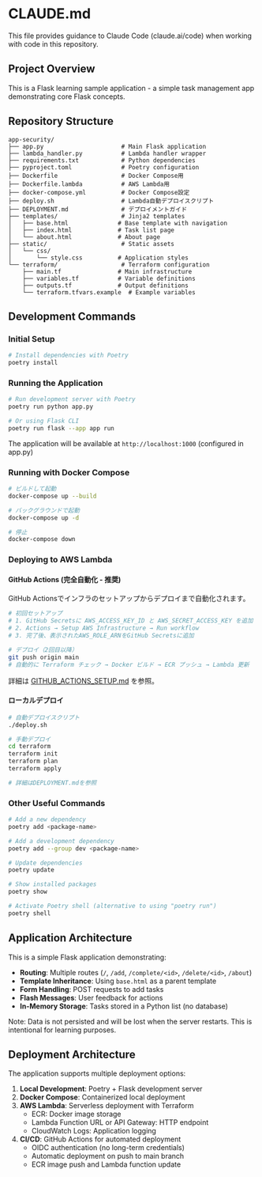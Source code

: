 # CLAUDE.md

This file provides guidance to Claude Code (claude.ai/code) when working with code in this repository.

## Project Overview

This is a Flask learning sample application - a simple task management app demonstrating core Flask concepts.

## Repository Structure

```
app-security/
├── app.py                      # Main Flask application
├── lambda_handler.py           # Lambda handler wrapper
├── requirements.txt            # Python dependencies
├── pyproject.toml              # Poetry configuration
├── Dockerfile                  # Docker Compose用
├── Dockerfile.lambda           # AWS Lambda用
├── docker-compose.yml          # Docker Compose設定
├── deploy.sh                   # Lambda自動デプロイスクリプト
├── DEPLOYMENT.md               # デプロイメントガイド
├── templates/                  # Jinja2 templates
│   ├── base.html              # Base template with navigation
│   ├── index.html             # Task list page
│   └── about.html             # About page
├── static/                     # Static assets
│   └── css/
│       └── style.css          # Application styles
└── terraform/                  # Terraform configuration
    ├── main.tf                # Main infrastructure
    ├── variables.tf           # Variable definitions
    ├── outputs.tf             # Output definitions
    └── terraform.tfvars.example  # Example variables
```

## Development Commands

### Initial Setup
```bash
# Install dependencies with Poetry
poetry install
```

### Running the Application
```bash
# Run development server with Poetry
poetry run python app.py

# Or using Flask CLI
poetry run flask --app app run
```

The application will be available at `http://localhost:1000` (configured in app.py)

### Running with Docker Compose
```bash
# ビルドして起動
docker-compose up --build

# バックグラウンドで起動
docker-compose up -d

# 停止
docker-compose down
```

### Deploying to AWS Lambda

#### GitHub Actions (完全自動化 - 推奨)
GitHub Actionsでインフラのセットアップからデプロイまで自動化されます。

```bash
# 初回セットアップ
# 1. GitHub Secretsに AWS_ACCESS_KEY_ID と AWS_SECRET_ACCESS_KEY を追加
# 2. Actions → Setup AWS Infrastructure → Run workflow
# 3. 完了後、表示されたAWS_ROLE_ARNをGitHub Secretsに追加

# デプロイ（2回目以降）
git push origin main
# 自動的に Terraform チェック → Docker ビルド → ECR プッシュ → Lambda 更新
```

詳細は [GITHUB_ACTIONS_SETUP.md](GITHUB_ACTIONS_SETUP.md) を参照。

#### ローカルデプロイ
```bash
# 自動デプロイスクリプト
./deploy.sh

# 手動デプロイ
cd terraform
terraform init
terraform plan
terraform apply

# 詳細はDEPLOYMENT.mdを参照
```

### Other Useful Commands
```bash
# Add a new dependency
poetry add <package-name>

# Add a development dependency
poetry add --group dev <package-name>

# Update dependencies
poetry update

# Show installed packages
poetry show

# Activate Poetry shell (alternative to using "poetry run")
poetry shell
```

## Application Architecture

This is a simple Flask application demonstrating:

- **Routing**: Multiple routes (`/`, `/add`, `/complete/<id>`, `/delete/<id>`, `/about`)
- **Template Inheritance**: Using `base.html` as a parent template
- **Form Handling**: POST requests to add tasks
- **Flash Messages**: User feedback for actions
- **In-Memory Storage**: Tasks stored in a Python list (no database)

Note: Data is not persisted and will be lost when the server restarts. This is intentional for learning purposes.

## Deployment Architecture

The application supports multiple deployment options:

1. **Local Development**: Poetry + Flask development server
2. **Docker Compose**: Containerized local deployment
3. **AWS Lambda**: Serverless deployment with Terraform
   - ECR: Docker image storage
   - Lambda Function URL or API Gateway: HTTP endpoint
   - CloudWatch Logs: Application logging
4. **CI/CD**: GitHub Actions for automated deployment
   - OIDC authentication (no long-term credentials)
   - Automatic deployment on push to main branch
   - ECR image push and Lambda function update
